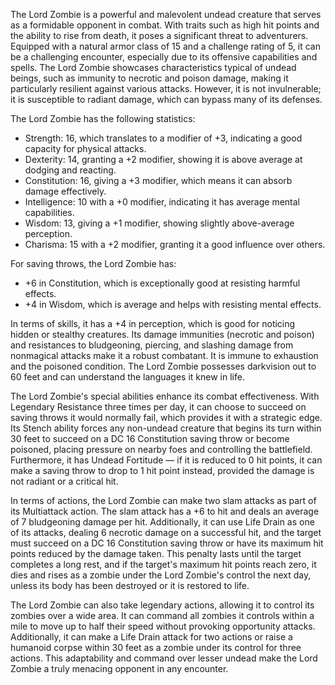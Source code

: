 The Lord Zombie is a powerful and malevolent undead creature that serves as a formidable opponent in combat. With traits such as high hit points and the ability to rise from death, it poses a significant threat to adventurers. Equipped with a natural armor class of 15 and a challenge rating of 5, it can be a challenging encounter, especially due to its offensive capabilities and spells. The Lord Zombie showcases characteristics typical of undead beings, such as immunity to necrotic and poison damage, making it particularly resilient against various attacks. However, it is not invulnerable; it is susceptible to radiant damage, which can bypass many of its defenses.

The Lord Zombie has the following statistics: 
- Strength: 16, which translates to a modifier of +3, indicating a good capacity for physical attacks.
- Dexterity: 14, granting a +2 modifier, showing it is above average at dodging and reacting.
- Constitution: 16, giving a +3 modifier, which means it can absorb damage effectively.
- Intelligence: 10 with a +0 modifier, indicating it has average mental capabilities.
- Wisdom: 13, giving a +1 modifier, showing slightly above-average perception.
- Charisma: 15 with a +2 modifier, granting it a good influence over others.

For saving throws, the Lord Zombie has:
- +6 in Constitution, which is exceptionally good at resisting harmful effects.
- +4 in Wisdom, which is average and helps with resisting mental effects.

In terms of skills, it has a +4 in perception, which is good for noticing hidden or stealthy creatures. Its damage immunities (necrotic and poison) and resistances to bludgeoning, piercing, and slashing damage from nonmagical attacks make it a robust combatant. It is immune to exhaustion and the poisoned condition. The Lord Zombie possesses darkvision out to 60 feet and can understand the languages it knew in life.

The Lord Zombie's special abilities enhance its combat effectiveness. With Legendary Resistance three times per day, it can choose to succeed on saving throws it would normally fail, which provides it with a strategic edge. Its Stench ability forces any non-undead creature that begins its turn within 30 feet to succeed on a DC 16 Constitution saving throw or become poisoned, placing pressure on nearby foes and controlling the battlefield. Furthermore, it has Undead Fortitude — if it is reduced to 0 hit points, it can make a saving throw to drop to 1 hit point instead, provided the damage is not radiant or a critical hit.

In terms of actions, the Lord Zombie can make two slam attacks as part of its Multiattack action. The slam attack has a +6 to hit and deals an average of 7 bludgeoning damage per hit. Additionally, it can use Life Drain as one of its attacks, dealing 6 necrotic damage on a successful hit, and the target must succeed on a DC 16 Constitution saving throw or have its maximum hit points reduced by the damage taken. This penalty lasts until the target completes a long rest, and if the target's maximum hit points reach zero, it dies and rises as a zombie under the Lord Zombie's control the next day, unless its body has been destroyed or it is restored to life.

The Lord Zombie can also take legendary actions, allowing it to control its zombies over a wide area. It can command all zombies it controls within a mile to move up to half their speed without provoking opportunity attacks. Additionally, it can make a Life Drain attack for two actions or raise a humanoid corpse within 30 feet as a zombie under its control for three actions. This adaptability and command over lesser undead make the Lord Zombie a truly menacing opponent in any encounter.